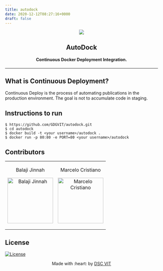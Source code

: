```yaml
---
title: autodock
date: 2020-12-12T08:27:16+0000
draft: false
---
```

<p align="center">
<a href="https://dscvit.com">
	<img src="https://user-images.githubusercontent.com/30529572/72455010-fb38d400-37e7-11ea-9c1e-8cdeb5f5906e.png" />
</a>
	<h2 align="center"> AutoDock </h2>
	<h4 align="center"> Continuous Docker Deployment Integration. <h4>
</p>

---

## What is Continuous Deployment?

Continuous Deploy is the process of automating publications in the production environment. The goal is not to accumulate code in staging.

## Instructions to run
```
$ https://github.com/GDGVIT/autodock.git
$ cd autodock
$ docker build -t <your username>/autodock .
$ docker run -p 80:80 -e PORT=80 <your username>/autodock
```

## Contributors
<table>
<tr align="center">


<td>

Balaji Jinnah

<p align="center">
<img src = "https://avatars3.githubusercontent.com/u/10010900?s=460&u=c95bb661dd058ef1d0759fb374321e68d257beab&v=4" width="150" height="150" alt="Balaji Jinnah">
</p>
</td>

<td>

Marcelo Cristiano

<p align="center">
<img src = "https://avatars1.githubusercontent.com/u/11621153?s=460&u=bebcd99a8d65cb537becc24ead2c926abb51f4c4&v=4" width="150" height="150" alt="Marcelo Cristiano">
</p>
</td>
</tr>
  </table>
  
## License
[![License](http://img.shields.io/:license-mit-blue.svg?style=flat-square)](http://badges.mit-license.org)

<p align="center">
	Made with :heart: by <a href="https://dscvit.com">DSC VIT</a>
</p>

